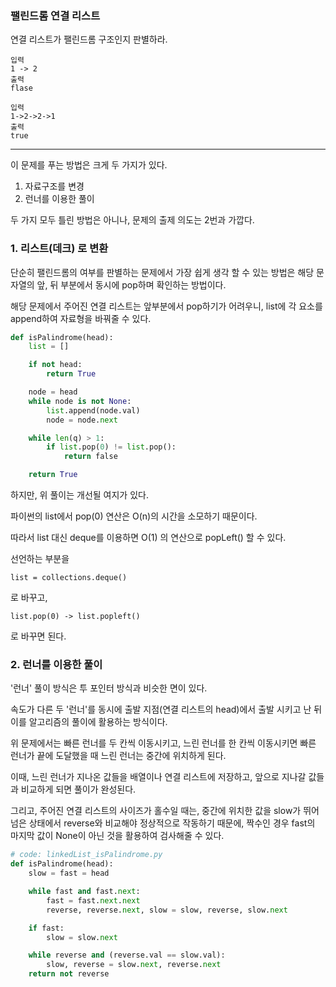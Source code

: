 ### 팰린드롬 연결 리스트

연결 리스트가 팰린드롬 구조인지 판별하라.

```
입력
1 -> 2
출력
flase

입력
1->2->2->1
출력
true
```

---

이 문제를 푸는 방법은 크게 두 가지가 있다.

1. 자료구조를 변경
2. 런너를 이용한 풀이

두 가지 모두 틀린 방법은 아니나, 문제의 출제 의도는 2번과 가깝다.

### 1. 리스트(데크) 로 변환

단순히 팰린드롬의 여부를 판별하는 문제에서 가장 쉽게 생각 할 수 있는 방법은 해당 문자열의 앞, 뒤 부분에서 동시에 pop하며 확인하는 방법이다.

해당 문제에서 주어진 연결 리스트는 앞부분에서 pop하기가 어려우니, list에 각 요소를 append하여 자료형을 바꿔줄 수 있다.

```python
def isPalindrome(head):
    list = []

    if not head:
        return True

    node = head
    while node is not None:
        list.append(node.val)
        node = node.next

    while len(q) > 1:
        if list.pop(0) != list.pop():
            return false

    return True
```

하지만, 위 풀이는 개선될 여지가 있다.

파이썬의 list에서 pop(0) 연산은 O(n)의 시간을 소모하기 때문이다.

따라서 list 대신 deque를 이용하면 O(1) 의 연산으로 popLeft() 할 수 있다.

선언하는 부분을

```
list = collections.deque()
```

로 바꾸고,

```
list.pop(0) -> list.popleft()
```

로 바꾸면 된다.

### 2. 런너를 이용한 풀이

'런너' 풀이 방식은 투 포인터 방식과 비슷한 면이 있다.

속도가 다른 두 '런너'를 동시에 출발 지점(연결 리스트의 head)에서 출발 시키고 난 뒤 이를 알고리즘의 풀이에 활용하는 방식이다.

위 문제에서는 빠른 런너를 두 칸씩 이동시키고, 느린 런너를 한 칸씩 이동시키면 빠른 런너가 끝에 도달했을 때 느린 런너는 중간에 위치하게 된다.

이때, 느린 런너가 지나온 값들을 배열이나 연결 리스트에 저장하고, 앞으로 지나갈 값들과 비교하게 되면 풀이가 완성된다.

그리고, 주어진 연결 리스트의 사이즈가 홀수일 때는, 중간에 위치한 값을 slow가 뛰어넘은 상태에서 reverse와 비교해야 정상적으로 작동하기 때문에, 짝수인 경우 fast의 마지막 값이 None이 아닌 것을 활용하여 검사해줄 수 있다.

```python
# code: linkedList_isPalindrome.py
def isPalindrome(head):
    slow = fast = head

    while fast and fast.next:
        fast = fast.next.next
        reverse, reverse.next, slow = slow, reverse, slow.next

    if fast:
        slow = slow.next

    while reverse and (reverse.val == slow.val):
        slow, reverse = slow.next, reverse.next
    return not reverse
```
